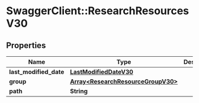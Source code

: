 # SwaggerClient::ResearchResourcesV30

## Properties
Name | Type | Description | Notes
------------ | ------------- | ------------- | -------------
**last_modified_date** | [**LastModifiedDateV30**](LastModifiedDateV30.md) |  | [optional] 
**group** | [**Array&lt;ResearchResourceGroupV30&gt;**](ResearchResourceGroupV30.md) |  | [optional] 
**path** | **String** |  | [optional] 


